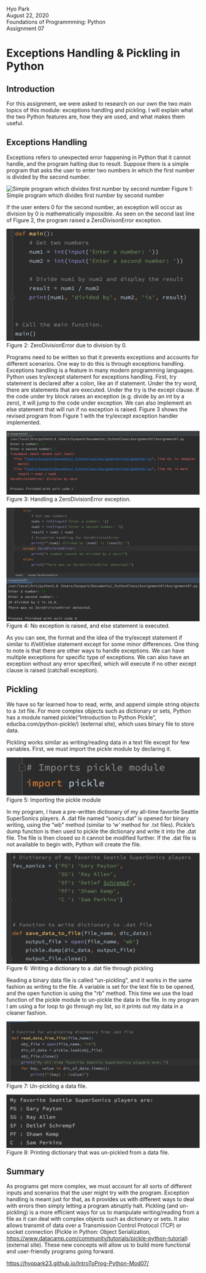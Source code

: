 Hyo Park  
August 22, 2020   
Foundations of Programmming: Python     
Assignment 07  

# Exceptions Handling & Pickling in Python  

## Introduction

For this assignment, we were asked to research on our own the two main topics of this module: exceptions handling and pickling. I will explain what the two Python features are, how they are used, and what makes them useful. 

## Exceptions Handling

Exceptions refers to unexpected error happening in Python that it cannot handle, and the program halting due to result. Suppose there is a simple program that asks the user to enter two numbers in which the first number is divided by the second number.

![Simple program which divides first number by second number](https://hyopark23.github.io/IntroToProg-Python-Mod07/docs%01.png "Figure 1: Simple program which divides first number by second number") Figure 1: Simple program which divides first number by second number


If the user enters 0 for the second number, an exception will occur as division by 0 is mathematically impossible. As seen on the second last line of Figure 2, the program raised a ZeroDivisonError exception.

![ZeroDivisionError](/docs/02.png "Figure 2: ZeroDivisionError") Figure 2: ZeroDivisionError due to division by 0.


Programs need to be written so that it prevents exceptions and accounts for different scenarios. One way to do this is through exceptions handling. Exceptions handling is a feature in many modern programming languages. Python uses try/except statement for exceptions handling. First, try statement is declared after a colon, like an if statement. Under the try word, there are statements that are executed. Under the try is the except clause. If the code under try block raises an exception (e.g. divide by an int by a zero), it will jump to the code under exception. We can also implement an else statement that will run if no exception is raised. Figure 3 shows the revised program from Figure 1 with the try/except exception handler implemented.

![ZeroDivisionError handling](/docs/03.png "Figure 3: ZeroDivisionError handling") Figure 3: Handling a ZeroDivisionError exception.


![No exception raised, else statement executed](/docs/04.png "Figure 4: No exception raised, else statement executed") Figure 4: No exception is raised, and else statement is executed.


As you can see, the format and the idea of the try/except statement if similar to if/elif/else statement except for some minor differences. One thing to note is that there are other ways to handle exceptions. We can have multiple exceptions for specific type of exceptions. We can also have an exception without any error specified, which will execute if no other except clause is raised (catchall exception). 

## Pickling

We have so far learned how to read, write, and append simple string objects to a .txt file. For more complex objects such as dictionary or sets, Python has a module named pickle(“Introduction to Python Pickle”, educba.com/python-pickle/) (external site), which uses binary file to store data.

Pickling works similar as writing/reading data in a text file except for few variables. First, we must import the pickle module by declaring it. 

![Importing pickle module](/docs/05.png "Figure 5: Importing pickle module") Figure 5: Importing the pickle module


In my program, I have a pre-written dictionary of my all-time favorite Seattle SuperSonics players. A .dat file named “sonics.dat” is opened for binary writing, using the “wb" method (similar to ‘w’ method for .txt files). Pickle’s dump function is then used to pickle the dictionary and write it into the .dat file. The file is then closed so it cannot be modified further. If the .dat file is not available to begin with, Python will create the file.

![Pickling to a .dat file](/docs/06.png "Figure 6: Pickling to a .dat file") Figure 6: Writing a dictionary to a .dat file through pickling


Reading a binary data file is called “un-pickling”, and it works in the same fashion as writing to the file. A variable is set for the text file to be opened, and the open function is using the "rb" method. This time we use the load function of the pickle module to un-pickle the data in the file. In my program I am using a for loop to go through my list, so it prints out my data in a cleaner fashion.

![Un-pickling to a data file](/docs/07.png "Figure 7: Un-pickling to a data file") Figure 7: Un-pickling a data file.


![Printing dictionary from a binary file](/docs/08.png "Figure 8: Printing dictionary from a binary file") Figure 8: Printing dictionary that was un-pickled from a data file.


## Summary

As programs get more complex, we must account for all sorts of different inputs and scenarios that the user might try with the program. Exception handling is meant just for that, as it provides us with different ways to deal with errors then simply letting a program abruptly halt. Pickling (and un-pickling) is a more efficient ways for us to manipulate writing/reading from a file as it can deal with complex objects such as dictionary or sets. It also allows transmit of data over a Transmission Control Protocol (TCP) or socket connection (Pickle in Python: Object Serialization, https://www.datacamp.com/community/tutorials/pickle-python-tutorial) (external site).
These new concepts will allow us to build more functional and user-friendly programs going forward. 

https://hyopark23.github.io/IntroToProg-Python-Mod07/
